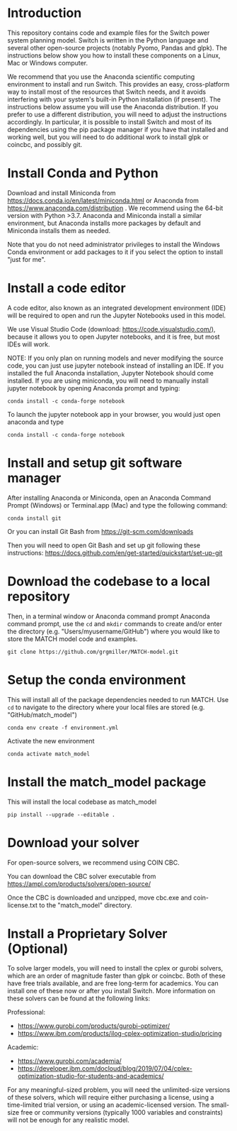 # Introduction

This repository contains code and example files for the Switch power system
planning model. Switch is written in the Python language and several other
open-source projects (notably Pyomo, Pandas and glpk). The instructions below
show you how to install  these components on a Linux, Mac or Windows computer.

We recommend that you use the Anaconda scientific computing environment to
install and run Switch. This provides an easy, cross-platform way to install
most of the resources that Switch needs, and it avoids interfering with your
system's built-in Python installation (if present). The instructions below
assume you will use the Anaconda distribution. If you prefer to use a different
distribution, you will need to adjust the instructions accordingly. In
particular, it is possible to install Switch and most of its dependencies using
the pip package manager if you have that installed and working well, but you
will need to do additional work to install glpk or coincbc, and possibly git.

# Install Conda and Python

Download and install Miniconda from
https://docs.conda.io/en/latest/miniconda.html or Anaconda from
https://www.anaconda.com/distribution . We recommend using the 64-bit version
with Python >3.7. Anaconda and Miniconda install a similar environment, but
Anaconda installs more packages by default and Miniconda installs them as
needed.

Note that you do not need administrator privileges to install the Windows Conda
environment or add packages to it if you select the option to install "just for
me".

# Install a code editor

A code editor, also known as an integrated development environment (IDE) will 
be required to open and run the Jupyter Notebooks used in this model.

We use Visual Studio Code (download: https://code.visualstudio.com/), because it
allows you to open Jupyter notebooks, and it is free, but most IDEs will work. 

NOTE: If you only plan on running models and never modifying the source code, you
can just use jupyter notebook instead of installing an IDE. If you installed the full
Anaconda installation, Jupyter Notebook should come installed. If you are using miniconda,
you will need to manually install jupyter notebook by opening Anaconda prompt and typing:

    conda install -c conda-forge notebook
    
To launch the jupyter notebook app in your browser, you would just open anaconda and type

    conda install -c conda-forge notebook

# Install and setup git software manager
After installing Anaconda or Miniconda, open an Anaconda Command Prompt
(Windows) or Terminal.app (Mac) and type the following command:

    conda install git
    
Or you can install Git Bash from https://git-scm.com/downloads

Then you will need to open Git Bash and set up git following these instructions: https://docs.github.com/en/get-started/quickstart/set-up-git

# Download the codebase to a local repository
Then, in a terminal window or Anaconda command prompt Anaconda command prompt,
use the `cd` and `mkdir` commands to create and/or enter the directory (e.g. "Users/myusername/GitHub") where you
would like to store the MATCH model code and examples.

    git clone https://github.com/grgmiller/MATCH-model.git

# Setup the conda environment
This will install all of the package dependencies needed to run MATCH. Use `cd` to navigate to the directory where your local files are stored (e.g. "GitHub/match_model")

    conda env create -f environment.yml

Activate the new environment

    conda activate match_model

# Install the match_model package
This will install the local codebase as match_model
    
    pip install --upgrade --editable .

# Download your solver
For open-source solvers, we recommend using COIN CBC.

You can download the CBC solver executable from https://ampl.com/products/solvers/open-source/

Once the CBC is downloaded and unzipped, move cbc.exe and coin-license.txt to the "match_model" directory. 

# Install a Proprietary Solver (Optional)

To solve larger models, you will need to install the cplex or gurobi solvers,
which are an order of magnitude faster than glpk or coincbc. Both of these have
free trials available, and are free long-term for academics. You can install
one of these now or after you install Switch. More information on these solvers
can be found at the following links:

Professional:
- https://www.gurobi.com/products/gurobi-optimizer/
- https://www.ibm.com/products/ilog-cplex-optimization-studio/pricing

Academic:
- https://www.gurobi.com/academia/
- https://developer.ibm.com/docloud/blog/2019/07/04/cplex-optimization-studio-for-students-and-academics/

For any meaningful-sized problem, you will need the unlimited-size versions of
these solvers, which will require either purchasing a license, using a
time-limited trial version, or using an academic-licensed version. The
small-size free or community versions (typically 1000 variables and constraints)
will not be enough for any realistic model.
